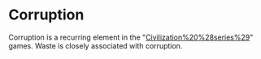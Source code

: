 # Corruption

Corruption is a recurring element in the "[Civilization%20%28series%29](Civilization)" games. Waste is closely associated with corruption.